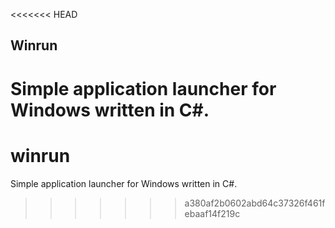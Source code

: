 <<<<<<< HEAD
## Winrun
Simple application launcher for Windows written in C#.
=======
# winrun
Simple application launcher for Windows written in C#.
>>>>>>> a380af2b0602abd64c37326f461febaaf14f219c
